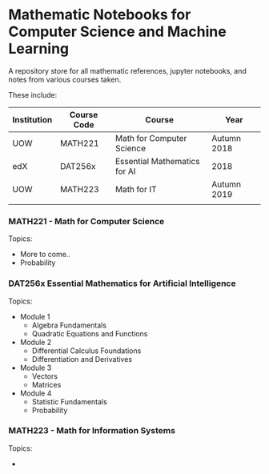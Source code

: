 # Mathematic Notebooks for Computer Science and Machine Learning
A repository store for all mathematic references, jupyter notebooks, and notes from various courses taken.

These include:

| Institution | Course Code | Course                       | Year        |
| ----------- | ----------- | ---------------------------- | ----------- |
| UOW         | MATH221     | Math for Computer Science    | Autumn 2018 |
| edX         | DAT256x     | Essential Mathematics for AI | 2018        |
| UOW         | MATH223     | Math for IT                  | Autumn 2019 |
|             |             |                              |             |

### MATH221 - Math for Computer Science

Topics:

* More to come..
* Probability

### DAT256x Essential Mathematics for Artificial Intelligence 

Topics:

* Module 1
  * Algebra Fundamentals
  * Quadratic Equations and Functions
* Module 2
  * Differential Calculus Foundations
  * Differentiation and Derivatives
* Module 3
  * Vectors
  * Matrices
* Module 4
  * Statistic Fundamentals
  * Probability

### MATH223 - Math for Information Systems

Topics:

* 